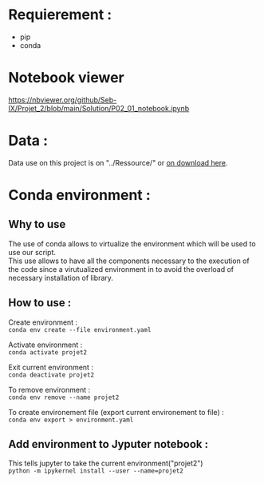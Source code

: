 # Requierement :

- pip
- conda

# Notebook viewer 

https://nbviewer.org/github/Seb-IX/Projet_2/blob/main/Solution/P02_01_notebook.ipynb

# Data :

Data use on this project is on "../Ressource/" or <a href = https://s3-eu-west-1.amazonaws.com/static.oc-static.com/prod/courses/files/AI+Engineer/Project+2+Participez+%C3%A0+un+concours+sur+la+Smart+City/p2-arbres-fr.csv>on download here</a>.


# Conda environment :

## Why to use
The use of conda allows to virtualize the environment which will be used to use our script. <br>
This use allows to have all the components necessary to the execution of the code since a virutualized environment in to avoid the overload of necessary installation of library.

## How to use :

Create environment : <br>
`conda env create --file environment.yaml` <br>

Activate environment : <br>
`conda activate projet2`<br>

Exit current environment : <br>
`conda deactivate projet2`

To remove environment : <br>
`conda env remove --name projet2` <br>

To create environement file (export current environement to file)  : <br>
`conda env export > environment.yaml` <br>


## Add environment to Jyputer notebook :

This tells jupyter to take the current environment("projet2")<br>
`python -m ipykernel install --user --name=projet2`

